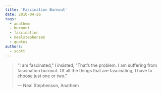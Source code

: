 ```yaml
---
title: 'Fascination Burnout'
date: 2010-04-26
tags:
  - anathem
  - burnout
  - fascination
  - nealstephenson
  - quotes
authors:
  - scott
---
```


> "I am fascinated," I insisted, "That’s the problem. I am suffering from fascination burnout. Of all the things that are fascinating, I have to choose just one or two."
>
> — Neal Stephenson, Anathem
